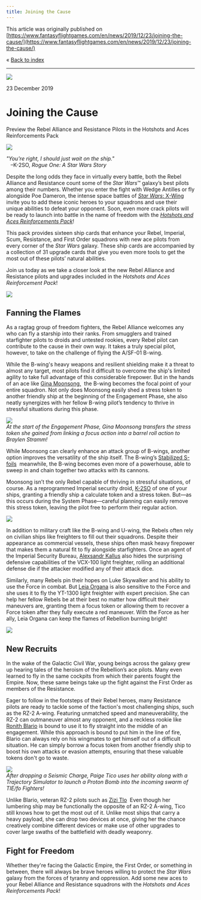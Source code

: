 ```yaml
---
title: Joining the Cause
---
```


This article was originally published on [https://www.fantasyflightgames.com/en/news/2019/12/23/joining-the-cause/](https://www.fantasyflightgames.com/en/news/2019/12/23/joining-the-cause/)

&laquo; [Back to index](../index.md)

---

![](abebcefabe9eaa5738956c9a2ca68a94.png)

23 December 2019

Joining the Cause
=================

Preview the Rebel Alliance and Resistance Pilots in the Hotshots and Aces Reinforcements Pack

![](f818f5be3d12ab0af3114e72aa219f11.png)

_"You're right, I should just wait on the ship."_  
   –K-2SO, _Rogue One: A Star Wars Story_

Despite the long odds they face in virtually every battle, both the Rebel Alliance and Resistance count some of the _Star Wars_™ galaxy’s best pilots among their numbers. Whether you enter the fight with Wedge Antilles or fly alongside Poe Dameron, the intense space battles of [_Star Wars_: X-Wing](https://www.fantasyflightgames.com/en/products/x-wing-second-edition/) invite you to add these iconic heroes to your squadrons and use their unique abilities to defeat your opponent. Soon, even more crack pilots will be ready to launch into battle in the name of freedom with the _[Hotshots and Aces Reinforcements Pack](https://www.fantasyflightgames.com/en/products/x-wing-second-edition/products/hotshots-and-aces-reinforcements-pack/)_!  

This pack provides sixteen ship cards that enhance your Rebel, Imperial, Scum, Resistance, and First Order squadrons with new ace pilots from every corner of the _Star Wars_ galaxy. These ship cards are accompanied by a collection of 31 upgrade cards that give you even more tools to get the most out of these pilots’ natural abilities.

Join us today as we take a closer look at the new Rebel Alliance and Resistance pilots and upgrades included in the _Hotshots and Aces Reinforcement Pack_!

![](afb5aedc5d52b16f56d5639688818b40.png)

Fanning the Flames
------------------

As a ragtag group of freedom fighters, the Rebel Alliance welcomes any who can fly a starship into their ranks. From smugglers and trained starfighter pilots to droids and untested rookies, every Rebel pilot can contribute to the cause in their own way. It takes a truly special pilot, however, to take on the challenge of flying the A/SF-01 B-wing. 

While the B-wing's heavy weapons and resilient shielding make it a threat to almost any target, most pilots find it difficult to overcome the ship's limited agility to take full advantage of this considerable firepower. But in the hands of an ace like [Gina Moonsong,](11b612661bf72fcbaadbddc03d6e26f8.png)  the B-wing becomes the focal point of your entire squadron. Not only does Moonsong easily shed a stress token to another friendly ship at the beginning of the Engagement Phase, she also neatly synergizes with her fellow B-wing pilot’s tendency to thrive in stressful situations during this phase.

![](386fbeea5fb6759fd53c6cc61050d316.jpg)  
_At the start of the Engagement Phase, Gina Moonsong transfers the stress token she gained from linking a focus action into a barrel roll action to Braylen Stramm!_

While Moonsong can clearly enhance an attack group of B-wings, another option improves the versatility of the ship itself. The B-wing’s [Stabilized S-foils](3cf4b8a3eb7187659333a04c15003e28.png)  meanwhile, the B-wing becomes even more of a powerhouse, able to sweep in and chain together two attacks with its cannons.

Moonsong isn’t the only Rebel capable of thriving in stressful situations, of course. As a reprogrammed Imperial security droid, [K-2SO](1f926b80f452a538981914124aca4d97.png) of one of your ships, granting a friendly ship a calculate token and a stress token. But—as this occurs during the System Phase—careful planning can easily remove this stress token, leaving the pilot free to perform their regular action.

![](6a9ef5727fee72a3da6bad56e6b40088.png)

In addition to military craft like the B-wing and U-wing, the Rebels often rely on civilian ships like freighters to fill out their squadrons. Despite their appearance as commercial vessels, these ships often mask heavy firepower that makes them a natural fit to fly alongside starfighters. Once an agent of the Imperial Security Bureau, [Alexsandr Kallus](65c033a0b31671892618bf68d46ce31a.png) also hides the surprising defensive capabilities of the VCX-100 light freighter, rolling an additional defense die if the attacker modified any of their attack dice.

Similarly, many Rebels pin their hopes on Luke Skywalker and his ability to use the Force in combat. But [Leia Organa](86fdb27e232b3b6274ffddcec86b3efb.png) is also sensitive to the Force and she uses it to fly the YT-1300 light freighter with expert precision. She can help her fellow Rebels be at their best no matter how difficult their maneuvers are, granting them a focus token or allowing them to recover a Force token after they fully execute a red maneuver. With the Force as her ally, Leia Organa can keep the flames of Rebellion burning bright!

![](36cd39d4b1b4867088866fd8a3e2b08d.png)

New Recruits
------------

In the wake of the Galactic Civil War, young beings across the galaxy grew up hearing tales of the heroism of the Rebellion’s ace pilots. Many even learned to fly in the same cockpits from which their parents fought the Empire. Now, these same beings take up the fight against the First Order as members of the Resistance.

Eager to follow in the footsteps of their Rebel heroes, many Resistance pilots are ready to tackle some of the faction's most challenging ships, such as the RZ-2 A-wing. Featuring unmatched speed and maneuverability, the RZ-2 can outmaneuver almost any opponent, and a reckless rookie like [Ronith Blario](e9f868e22b48074f595d0af0cfb13bb1.png) is bound to use it to fly straight into the middle of an engagement. While this approach is bound to put him in the line of fire, Blario can always rely on his wingmates to get himself out of a difficult situation. He can simply borrow a focus token from another friendly ship to boost his own attacks or evasion attempts, ensuring that these valuable tokens don't go to waste.

![](16031e82dc968c4a45610ab2fdf64e91.jpg)  
_After dropping a Seismic Charge, Paige Tico uses her ability along with a Trajectory Simulator to launch a Proton Bomb into the incoming swarm of TIE/fo Fighters!_

Unlike Blario, veteran RZ-2 pilots such as [Zizi Tlo](525c8cdf2c6d579dae91d5adc84e620a.png)  Even though her lumbering ship may be functionally the opposite of an RZ-2 A-wing, Tico still knows how to get the most out of it. Unlike most ships that carry a heavy payload, she can drop two devices at once, giving her the chance creatively combine different devices or make use of other upgrades to cover large swaths of the battlefield with deadly weaponry.

Fight for Freedom
-----------------

Whether they're facing the Galactic Empire, the First Order, or something in between, there will always be brave heroes willing to protect the _Star Wars_ galaxy from the forces of tyranny and oppression. Add some new aces to your Rebel Alliance and Resistance squadrons with the _Hotshots and Aces Reinforcements Pack_!